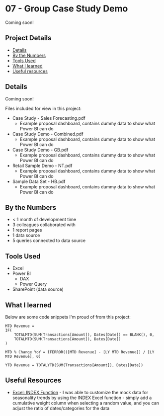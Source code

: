 # 07 - Group Case Study Demo

Coming soon!

## Project Details
- [Details](#details)
- [By the Numbers](#by-the-numbers)
- [Tools Used](#tools-used)
- [What I learned](#what-i-learned)
- [Useful resources](#useful-resources)

## Details

Coming soon!

Files included for view in this project:
- Case Study - Sales Forecasting.pdf
  - Example proposal dashboard, contains dummy data to show what Power BI can do
- Case Study Demo - Combined.pdf
  - Example proposal dashboard, contains dummy data to show what Power BI can do
- Case Study Demo - GB.pdf
  - Example proposal dashboard, contains dummy data to show what Power BI can do
- Retail Sample Demo - NT.pdf
  - Example proposal dashboard, contains dummy data to show what Power BI can do
- Sample Data Set - HB.pdf
  - Example proposal dashboard, contains dummy data to show what Power BI can do

## By the Numbers

- < 1 month of development time
- 3 colleagues collaborated with
- 1 report pages
- 1 data source
- 5 queries connected to data source

## Tools Used

- Excel
- Power BI
  - DAX
  - Power Query
- SharePoint (data source)

## What I learned

Below are some code snippets I'm proud of from this project:

```DAX
MTD Revenue = 
IF(
    TOTALMTD(SUM(Transactions[Amount]), Dates[Date]) == BLANK(), 0, 
    TOTALMTD(SUM(Transactions[Amount]), Dates[Date])
)
```

```DAX
MTD % Change YoY = IFERROR(([MTD Revenue] - [LY MTD Revenue]) / [LY MTD Revenue], 0)
```

```DAX
YTD Revenue = TOTALYTD(SUM(Transactions[Amount]), Dates[Date])
```

## Useful Resources

- [Excel: INDEX Function](https://support.microsoft.com/en-us/office/index-function-a5dcf0dd-996d-40a4-a822-b56b061328bd) - I was able to customize the mock data for seasonality trends by using the INDEX Excel function - simply add a cumulative weight column when selecting a random value, and you can adjust the ratio of dates/categories for the data